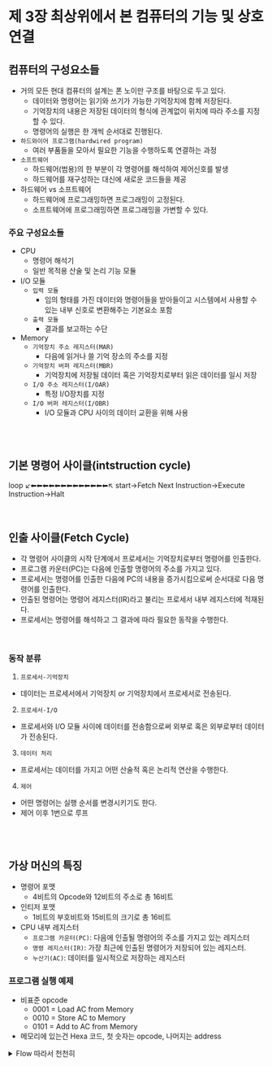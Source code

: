 # 제 3장 최상위에서 본 컴퓨터의 기능 및 상호연결

## 컴퓨터의 구성요소들

- 거의 모든 현대 컴퓨터의 설계는 폰 노이만 구조를 바탕으로 두고 있다.
  - 데이터와 명령어는 읽기와 쓰기가 가능한 기억장치에 함께 저장된다.
  - 기억장치의 내용은 저장된 데이터의 형식에 관계없이 위치에 따라 주소를 지정할 수 있다.
  - 명령어의 실행은 한 개씩 순서대로 진행된다.
- `하드와이어 프로그램(hardwired program)`
  - 여러 부품들을 모아서 필요한 기능을 수행하도록 연결하는 과정
- `소프트웨어`
  - 하드웨어(범용)의 한 부분이 각 명령어를 해석하여 제어신호를 발생
  - 하드웨어를 재구성하는 대신에 새로운 코드들을 제공 
- 하드웨어 vs 소프트웨어
  - 하드웨어에 프로그래밍하면 프로그래밍이 고정된다.
  - 소프트웨어에 프로그래밍하면 프로그래밍을 가변할 수 있다.

### 주요 구성요소들

- CPU
  - 명령어 해석기
  - 일반 목적용 산술 및 논리 기능 모듈
- I/O 모듈
  - `입력 모듈`
    - 임의 형태를 가진 데이터와 명령어들을 받아들이고 시스템에서 사용할 수 있는 내부 신호로 변환해주는 기본요소 포함
  - `출력 모듈`
    - 결과를 보고하는 수단
- Memory   
  - `기억장치 주소 레지스터(MAR)`
    - 다음에 읽거나 쓸 기억 장소의 주소를 지정
  - `기억장치 버퍼 레지스터(MBR)`
    - 기억장치에 저장될 데이터 혹은 기억장치로부터 읽은 데이터를 일시 저장
  - `I/O 주소 레지스터(I/OAR)`
    - 특정 I/O장치를 지정
  - `I/O 버퍼 레지스터(I/OBR)`
    - I/O 모듈과 CPU 사이의 데이터 교환을 위해 사용

<br/>
<br/>

## 기본 명령어 사이클(intstruction cycle)

<p>
                    loop
          ↙⬅⬅⬅⬅⬅⬅⬅⬅⬅⬅⬅⬅⬅↖
start->Fetch Next Instruction->Execute Instruction->Halt
</p>


<br/>

## 인출 사이클(Fetch Cycle)

- 각 명령어 사이클의 시작 단계에서 프로세서는 기억장치로부터 명령어를 인출한다.
- 프로그램 카운터(PC)는 다음에 인출할 명령어의 주소를 가지고 있다.
- 프로세서는 명령어를 인출한 다음에 PC의 내용을 증가시킴으로써 순서대로 다음 명령어를 인출한다.
- 인출된 명령어는 명령어 레지스터(IR)라고 불리는 프로세서 내부 레지스터에 적재된다.
- 프로세서는 명령어를 해석하고 그 결과에 따라 필요한 동작을 수행한다.

<br/>

### 동작 분류

1. `프로세서-기억장치`
  - 데이터는 프로세서에서 기억장치 or 기억장치에서 프로세서로 전송된다.
2. `프로세서-I/O`
  - 프로세서와 I/O 모듈 사이에 데이터를 전송함으로써 외부로 혹은 외부로부터 데이터가 전송된다.
3. `데이터 처리`
  - 프로세서는 데이터를 가지고 어떤 산술적 혹은 논리적 연산을 수행한다.
4. `제어`
  - 어떤 명령어는 실행 순서를 변경시키기도 한다.
  - 제어 이후 1번으로 루프

<br/>
<br/>

## 가상 머신의 특징

- 명령어 포맷
  - 4비트의 Opcode와 12비트의 주소로 총 16비트
- 인티저 포맷
  - 1비트의 부호비트와 15비트의 크기로 총 16비트
- CPU 내부 레지스터
  - `프로그램 카운터(PC)`: 다음에 인출될 명령어의 주소를 가지고 있는 레지스터
  - `명령 레지스터(IR)`: 가장 최근에 인출된 명령어가 저장되어 있는 레지스터.
  - `누산기(AC)`: 데이터를 일시적으로 저장하는 레지스터

### 프로그램 실행 예제

- 비표준 opcode
  - 0001 = Load AC from Memory
  - 0010 = Store AC to Memory
  - 0101 = Add to AC from Memory 
- 메모리에 있는건 Hexa 코드, 첫 숫자는 opcode, 나머지는 address

<details>
  <summary>Flow 따라서 천천히 </summary>

- Step 1 (Fetch Cycle)
  - 300 번지의 1940 IR에 저장
  - 1940 = 0001/940 -> Load AC from Memory(940)
    
|주소|메모리|여백|Internal CPU Registor|CPU Registor|
|:---|:---|---|---:|---:|
|300|1940||PC|300|
|301|5941||AC|x|
|302|2941|||IR|1940|
|940|0003||||
|941|0002||||

- Step 2 (Execute Cycle)
  - IR에 저장된 명렁어 실행 후 PC 증가시킴
  - AC에 0003 저장, PC 300 -> 301

|주소|메모리|여백|Internal CPU Registor|CPU Registor|
|:---|:---|---|---:|---:|
|300|1940||PC|301|
|301|5941||AC|0003|
|302|2941|||IR|1940|
|940|0003||||
|941|0002||||

- Step 3 (Fetch Cycle)
  - IR에 301 번지 명령어 5941 저장 

|주소|메모리|여백|Internal CPU Registor|CPU Registor|
|:---|:---|---|---:|---:|
|300|1940||PC|301|
|301|5941||AC|0003|
|302|2941|||IR|5941|
|940|0003||||
|941|0002||||

- Step 4 (Execute Cycle)
  - 5941 = 1010/941 -> Add AC from Memory(2)
  - 3 + 2 실행 후 PC 증가
    
|주소|메모리|여백|Internal CPU Registor|CPU Registor|
|:---|:---|---|---:|---:|
|300|1940||PC|302|
|301|5941||AC|0005|
|302|2941|||IR|5941|
|940|0003||||
|941|0002||||

- Step 5 (Fetch Cycle)
  - 302 번지 명령어 IR에 저장
  
|주소|메모리|여백|Internal CPU Registor|CPU Registor|
|:---|:---|---|---:|---:|
|300|1940||PC|302|
|301|5941||AC|0005|
|302|2941|||IR|2941|
|940|0003||||
|941|0002||||

- Step 6 (Execute Cycle)
  - 2941 = 0010/941 -> Storre AC to Memory
  - AC에 있는 값 메모리에 저장 후 PC 증가

 |주소|메모리|여백|Internal CPU Registor|CPU Registor|
|:---|:---|---|---:|---:|
|300|1940||PC|303|
|301|5941||AC|0005|
|302|2941|||IR|2941|
|940|0003||||
|941|0005||||

</details>
